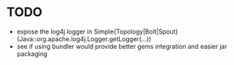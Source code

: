 # TODO

- expose the log4j logger in Simple{Topology|Bolt|Spout} (Java::org.apache.log4j.Logger.getLogger(...))
- see if using bundler would provide better gems integration and easier jar packaging
